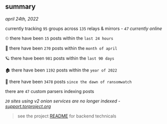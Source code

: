 
## summary
_april 24th, 2022_

currently tracking `95` groups across `135` relays & mirrors - _`47` currently online_

⏲ there have been `15` posts within the `last 24 hours`

🦈 there have been `270` posts within the `month of april`

🪐 there have been `981` posts within the `last 90 days`

🏚 there have been `1192` posts within the `year of 2022`

🦕 there have been `3478` posts `since the dawn of ransomwatch`

there are `47` custom parsers indexing posts

_`20` sites using v2 onion services are no longer indexed - [support.torproject.org](https://support.torproject.org/onionservices/v2-deprecation/)_

> see the project [README](https://github.com/thetanz/ransomwatch#ransomwatch--) for backend technicals
